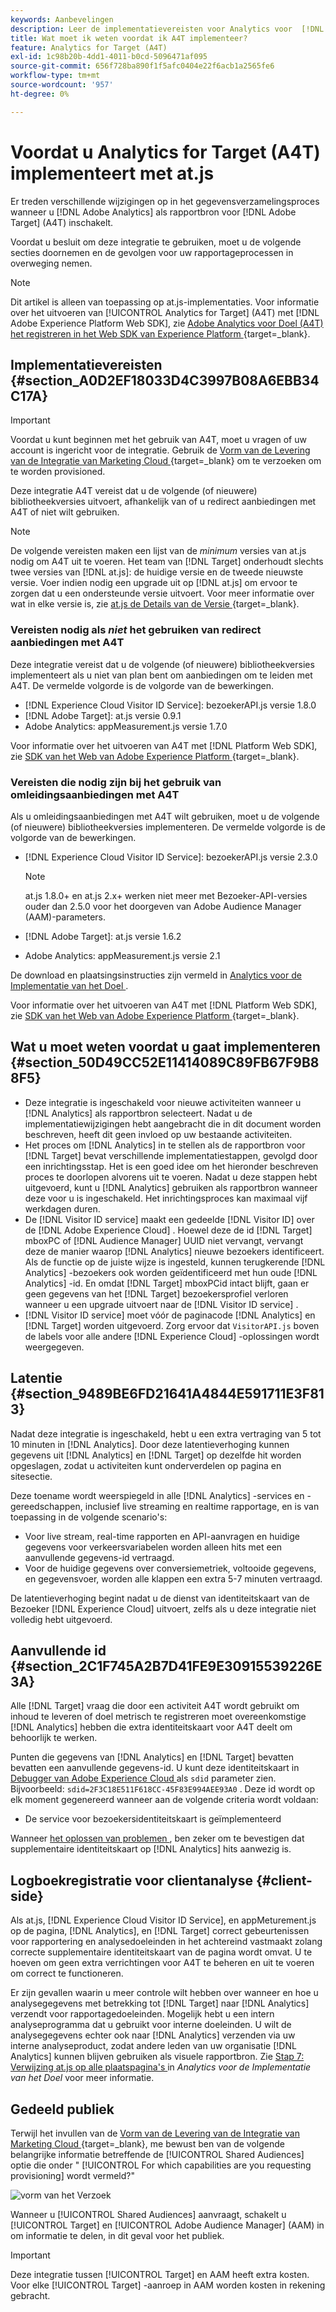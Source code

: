 ```yaml
---
keywords: Aanbevelingen
description: Leer de implementatievereisten voor Analytics voor  [!DNL Target]  (A4T) en wat te overwegen alvorens u deze integratie uitvoert.
title: Wat moet ik weten voordat ik A4T implementeer?
feature: Analytics for Target (A4T)
exl-id: 1c98b20b-4dd1-4011-b0cd-5096471af095
source-git-commit: 656f728ba890f1f5afc0404e22f6acb1a2565fe6
workflow-type: tm+mt
source-wordcount: '957'
ht-degree: 0%

---
```


# Voordat u Analytics for Target (A4T) implementeert met at.js

Er treden verschillende wijzigingen op in het gegevensverzamelingsproces wanneer u [!DNL Adobe Analytics] als rapportbron voor [!DNL Adobe Target] (A4T) inschakelt.

Voordat u besluit om deze integratie te gebruiken, moet u de volgende secties doornemen en de gevolgen voor uw rapportageprocessen in overweging nemen.

>[!NOTE]
>
>Dit artikel is alleen van toepassing op at.js-implementaties. Voor informatie over het uitvoeren van [!UICONTROL Analytics for Target] (A4T) met [!DNL Adobe Experience Platform Web SDK], zie [ Adobe Analytics voor Doel (A4T) het registreren in het Web SDK van Experience Platform ](https://experienceleague.adobe.com/docs/target-dev/developer/a4t/overview-a4t.html){target=_blank}.

## Implementatievereisten {#section_A0D2EF18033D4C3997B08A6EBB34C17A}

>[!IMPORTANT]
>
>Voordat u kunt beginnen met het gebruik van A4T, moet u vragen of uw account is ingericht voor de integratie. Gebruik de [ Vorm van de Levering van de Integratie van Marketing Cloud ](https://survey.adobe.com/jfe/form/SV_ekBHTLSoP5Zki2y){target=_blank} om te verzoeken om te worden provisioned.

Deze integratie A4T vereist dat u de volgende (of nieuwere) bibliotheekversies uitvoert, afhankelijk van of u redirect aanbiedingen met A4T of niet wilt gebruiken.

>[!NOTE]
>
>De volgende vereisten maken een lijst van de *minimum* versies van at.js nodig om A4T uit te voeren. Het team van [!DNL Target] onderhoudt slechts twee versies van [!DNL at.js]: de huidige versie en de tweede nieuwste versie. Voer indien nodig een upgrade uit op [!DNL at.js] om ervoor te zorgen dat u een ondersteunde versie uitvoert. Voor meer informatie over wat in elke versie is, zie [ at.js de Details van de Versie ](https://experienceleague.adobe.com/docs/target-dev/developer/client-side/at-js-implementation/target-atjs-versions.html?lang=nl-NL){target=_blank}.

### Vereisten nodig als *niet* het gebruiken van redirect aanbiedingen met A4T

Deze integratie vereist dat u de volgende (of nieuwere) bibliotheekversies implementeert als u niet van plan bent om aanbiedingen om te leiden met A4T. De vermelde volgorde is de volgorde van de bewerkingen.

* [!DNL Experience Cloud Visitor ID Service]: bezoekerAPI.js versie 1.8.0
* [!DNL Adobe Target]: at.js versie 0.9.1
* Adobe Analytics: appMeasurement.js versie 1.7.0

Voor informatie over het uitvoeren van A4T met [!DNL Platform Web SDK], zie [ SDK van het Web van Adobe Experience Platform ](https://experienceleague.adobe.com/docs/target-dev/developer/client-side/aep-web-sdk.html){target=_blank}.

### Vereisten die nodig zijn bij het gebruik van omleidingsaanbiedingen met A4T

Als u omleidingsaanbiedingen met A4T wilt gebruiken, moet u de volgende (of nieuwere) bibliotheekversies implementeren. De vermelde volgorde is de volgorde van de bewerkingen.

* [!DNL Experience Cloud Visitor ID Service]: bezoekerAPI.js versie 2.3.0

  >[!NOTE]
  >
  >at.js 1.8.0+ en at.js 2.x+ werken niet meer met Bezoeker-API-versies ouder dan 2.5.0 voor het doorgeven van Adobe Audience Manager (AAM)-parameters.

* [!DNL Adobe Target]: at.js versie 1.6.2

* Adobe Analytics: appMeasurement.js versie 2.1

De download en plaatsingsinstructies zijn vermeld in [ Analytics voor de Implementatie van het Doel ](/help/main/c-integrating-target-with-mac/a4t/a4timplementation.md).

Voor informatie over het uitvoeren van A4T met [!DNL Platform Web SDK], zie [ SDK van het Web van Adobe Experience Platform ](https://experienceleague.adobe.com/docs/target-dev/developer/client-side/aep-web-sdk.html){target=_blank}.

## Wat u moet weten voordat u gaat implementeren {#section_50D49CC52E11414089C89FB67F9B88F5}

* Deze integratie is ingeschakeld voor nieuwe activiteiten wanneer u [!DNL Analytics] als rapportbron selecteert. Nadat u de implementatiewijzigingen hebt aangebracht die in dit document worden beschreven, heeft dit geen invloed op uw bestaande activiteiten.
* Het proces om [!DNL Analytics] in te stellen als de rapportbron voor [!DNL Target] bevat verschillende implementatiestappen, gevolgd door een inrichtingsstap. Het is een goed idee om het hieronder beschreven proces te doorlopen alvorens uit te voeren. Nadat u deze stappen hebt uitgevoerd, kunt u [!DNL Analytics] gebruiken als rapportbron wanneer deze voor u is ingeschakeld. Het inrichtingsproces kan maximaal vijf werkdagen duren.
* De [!DNL Visitor ID service] maakt een gedeelde [!DNL Visitor ID] over de [!DNL Adobe Experience Cloud] . Hoewel deze de id [!DNL Target] mboxPC of [!DNL Audience Manager] UUID niet vervangt, vervangt deze de manier waarop [!DNL Analytics] nieuwe bezoekers identificeert. Als de functie op de juiste wijze is ingesteld, kunnen terugkerende [!DNL Analytics] -bezoekers ook worden geïdentificeerd met hun oude [!DNL Analytics] -id. En omdat [!DNL Target] mboxPCid intact blijft, gaan er geen gegevens van het [!DNL Target] bezoekersprofiel verloren wanneer u een upgrade uitvoert naar de [!DNL Visitor ID service] .
* [!DNL Visitor ID service] moet vóór de paginacode [!DNL Analytics] en [!DNL Target] worden uitgevoerd. Zorg ervoor dat `VisitorAPI.js` boven de labels voor alle andere [!DNL Experience Cloud] -oplossingen wordt weergegeven.

## Latentie {#section_9489BE6FD21641A4844E591711E3F813}

Nadat deze integratie is ingeschakeld, hebt u een extra vertraging van 5 tot 10 minuten in [!DNL Analytics]. Door deze latentieverhoging kunnen gegevens uit [!DNL Analytics] en [!DNL Target] op dezelfde hit worden opgeslagen, zodat u activiteiten kunt onderverdelen op pagina en sitesectie.

Deze toename wordt weerspiegeld in alle [!DNL Analytics] -services en -gereedschappen, inclusief live streaming en realtime rapportage, en is van toepassing in de volgende scenario&#39;s:

* Voor live stream, real-time rapporten en API-aanvragen en huidige gegevens voor verkeersvariabelen worden alleen hits met een aanvullende gegevens-id vertraagd.
* Voor de huidige gegevens over conversiemetriek, voltooide gegevens, en gegevensvoer, worden alle klappen een extra 5-7 minuten vertraagd.

De latentieverhoging begint nadat u de dienst van identiteitskaart van de Bezoeker [!DNL Experience Cloud] uitvoert, zelfs als u deze integratie niet volledig hebt uitgevoerd.

## Aanvullende id {#section_2C1F745A2B7D41FE9E30915539226E3A}

Alle [!DNL Target] vraag die door een activiteit A4T wordt gebruikt om inhoud te leveren of doel metrisch te registreren moet overeenkomstige [!DNL Analytics] hebben die extra identiteitskaart voor A4T deelt om behoorlijk te werken.

Punten die gegevens van [!DNL Analytics] en [!DNL Target] bevatten bevatten een aanvullende gegevens-id. U kunt deze identiteitskaart in [ Debugger van Adobe Experience Cloud ](https://experienceleague.adobe.com/docs/debugger/using/experience-cloud-debugger.html?lang=nl-NL) als `sdid` parameter zien. Bijvoorbeeld: `sdid=2F3C18E511F618CC-45F83E994AEE93A0` . Deze id wordt op elk moment gegenereerd wanneer aan de volgende criteria wordt voldaan:

* De service voor bezoekersidentiteitskaart is geïmplementeerd

Wanneer [ het oplossen van problemen ](/help/main/c-integrating-target-with-mac/a4t/c-a4t-troubleshooting/a4t-troubleshooting.md), ben zeker om te bevestigen dat supplementaire identiteitskaart op [!DNL Analytics] hits aanwezig is.

## Logboekregistratie voor clientanalyse {#client-side}

Als at.js, [!DNL Experience Cloud Visitor ID Service], en appMeturement.js op de pagina, [!DNL Analytics], en [!DNL Target] correct gebeurtenissen voor rapportering en analysedoeleinden in het achtereind vastmaakt zolang correcte supplementaire identiteitskaart van de pagina wordt omvat. U te hoeven om geen extra verrichtingen voor A4T te beheren en uit te voeren om correct te functioneren.

Er zijn gevallen waarin u meer controle wilt hebben over wanneer en hoe u analysegegevens met betrekking tot [!DNL Target] naar [!DNL Analytics] verzendt voor rapportagedoeleinden. Mogelijk hebt u een intern analyseprogramma dat u gebruikt voor interne doeleinden. U wilt de analysegegevens echter ook naar [!DNL Analytics] verzenden via uw interne analyseproduct, zodat andere leden van uw organisatie [!DNL Analytics] kunnen blijven gebruiken als visuele rapportbron. Zie [ Stap 7: Verwijzing at.js op alle plaatspagina&#39;s ](/help/main/c-integrating-target-with-mac/a4t/a4timplementation.md#step7) in *Analytics voor de Implementatie van het Doel* voor meer informatie.

## Gedeeld publiek

Terwijl het invullen van de [ Vorm van de Levering van de Integratie van Marketing Cloud ](https://survey.adobe.com/jfe/form/SV_ekBHTLSoP5Zki2y){target=_blank}, me bewust ben van de volgende belangrijke informatie betreffende de [!UICONTROL Shared Audiences] optie die onder &quot; [!UICONTROL For which capabilities are you requesting provisioning] wordt vermeld?&quot;

![ vorm van het Verzoek ](/help/main/c-integrating-target-with-mac/a4t/assets/request-form.png)

Wanneer u [!UICONTROL Shared Audiences] aanvraagt, schakelt u [!UICONTROL Target] en [!UICONTROL Adobe Audience Manager] (AAM) in om informatie te delen, in dit geval voor het publiek.

>[!IMPORTANT]
>
>Deze integratie tussen [!UICONTROL Target] en AAM heeft extra kosten. Voor elke [!UICONTROL Target] -aanroep in AAM worden kosten in rekening gebracht.
